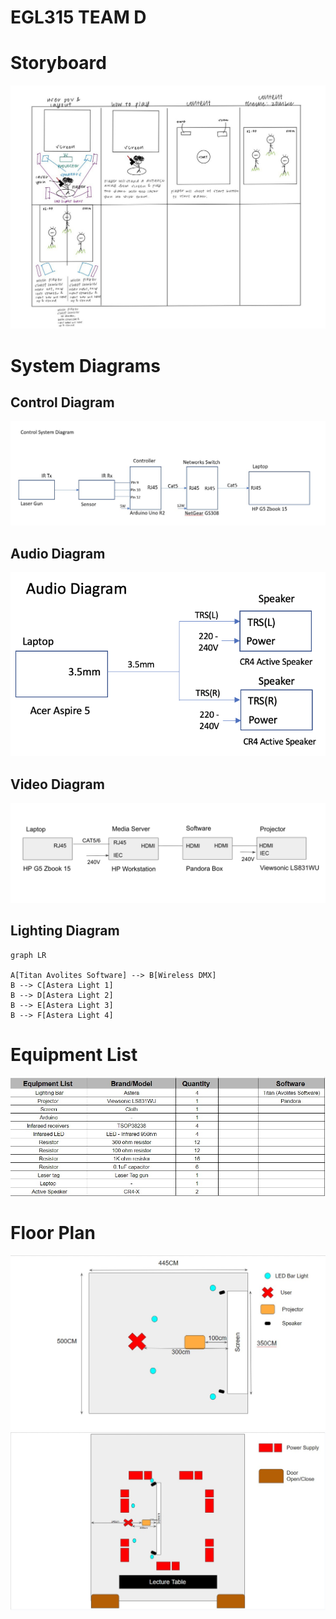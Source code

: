 # EGL315 TEAM D
# Storyboard
![Alt text](images/storyboard.jpeg)

# System Diagrams
 ## Control Diagram
![Alt text](images/control%20diagram.jpg)

## Audio Diagram
![Alt text](images/Audio%20Diagram.png)

## Video Diagram
![Alt text](images/video%20diagram.png)

## Lighting Diagram
```mermaid
graph LR

A[Titan Avolites Software] --> B[Wireless DMX]
B --> C[Astera Light 1]
B --> D[Astera Light 2]
B --> E[Astera Light 3]
B --> F[Astera Light 4]
```
# Equipment List
![Alt text](images/BOM.jpg)

# Floor Plan
![Alt text](images/Floor%20Plan%201.jpg)
![Alt text](images/Floor%20Plan%202.jpg)